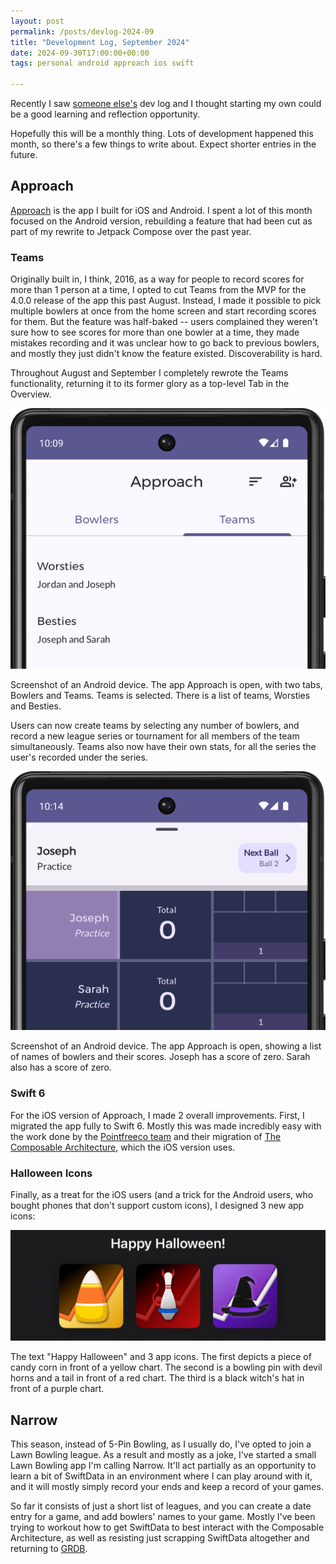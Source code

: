```yaml
---
layout: post
permalink: /posts/devlog-2024-09
title: "Development Log, September 2024"
date: 2024-09-30T17:00:00+00:00
tags: personal android approach ios swift

---
```


Recently I saw [someone else's](https://www.patreon.com/posts/september-2024-113011369) dev log and I thought starting my own could be a good learning and reflection opportunity.

Hopefully this will be a monthly thing. Lots of development happened this month, so there's a few things to write about. Expect shorter entries in the future.

## Approach

[Approach](https://tryapproach.app) is the app I built for iOS and Android. I spent a lot of this month focused on the Android version, rebuilding a feature that had been cut as part of my rewrite to Jetpack Compose over the past year.

### Teams

Originally built in, I think, 2016, as a way for people to record scores for more than 1 person at a time, I opted to cut Teams from the MVP for the 4.0.0 release of the app this past August. Instead, I made it possible to pick multiple bowlers at once from the home screen and start recording scores for them. But the feature was half-baked -- users complained they weren't sure how to see scores for more than one bowler at a time, they made mistakes recording and it was unclear how to go back to previous bowlers, and mostly they just didn't know the feature existed. Discoverability is hard.

Throughout August and September I completely rewrote the Teams functionality, returning it to its former glory as a top-level Tab in the Overview.

![Screenshot of an Android device. The app Approach is open, with two tabs, Bowlers and Teams. Teams is selected. There is a list of teams, Worsties and Besties.](/assets/posts/devlog-2024-09-approach-teams.png)

<figcaption>Screenshot of an Android device. The app Approach is open, with two tabs, Bowlers and Teams. Teams is selected. There is a list of teams, Worsties and Besties.</figcaption>

Users can now create teams by selecting any number of bowlers, and record a new league series or tournament for all members of the team simultaneously. Teams also now have their own stats, for all the series the user's recorded under the series.

![Screenshot of an Android device. The app Approach is open, showing a list of names of bowlers and their scores. Joseph has a score of zero. Sarah also has a score of zero.](/assets/posts/devlog-2024-09-approach-scores.png)

<figcaption>Screenshot of an Android device. The app Approach is open, showing a list of names of bowlers and their scores. Joseph has a score of zero. Sarah also has a score of zero.</figcaption>

### Swift 6

For the iOS version of Approach, I made 2 overall improvements. First, I migrated the app fully to Swift 6. Mostly this was made incredibly easy with the work done by the [Pointfreeco team](https://pointfree.co) and their migration of [The Composable Architecture](https://github.com/pointfreeco/swift-composable-architecture), which the iOS version uses.

### Halloween Icons

Finally, as a treat for the iOS users (and a trick for the Android users, who bought phones that don't support custom icons), I designed 3 new app icons:

![The text "Happy Halloween" and 3 app icons. The first depicts a piece of candy corn in front of a yellow chart. The second is a bowling pin with devil horns and a tail in front of a red chart. The third is a black witch's hat in front of a purple chart.](/assets/posts/devlog-2024-09-halloween-icons.png)

<figcaption>The text "Happy Halloween" and 3 app icons. The first depicts a piece of candy corn in front of a yellow chart. The second is a bowling pin with devil horns and a tail in front of a red chart. The third is a black witch's hat in front of a purple chart.</figcaption>

## Narrow

This season, instead of 5-Pin Bowling, as I usually do, I've opted to join a Lawn Bowling league. As a result and mostly as a joke, I've started a small Lawn Bowling app I'm calling Narrow. It'll act partially as an opportunity to learn a bit of SwiftData in an environment where I can play around with it, and it will mostly simply record your ends and keep a record of your games.

So far it consists of just a short list of leagues, and you can create a date entry for a game, and add bowlers' names to your game. Mostly I've been trying to workout how to get SwiftData to best interact with the Composable Architecture, as well as resisting just scrapping SwiftData altogether and returning to [GRDB](https://github.com/groue/GRDB.swift).
